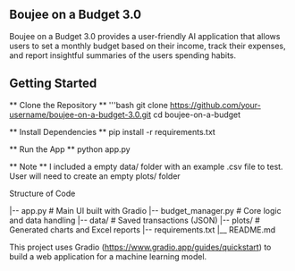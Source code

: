 ## Boujee on a Budget 3.0
Boujee on a Budget 3.0 provides a user-friendly AI application that allows users to set a monthly budget based on their income, track their expenses, and report insightful summaries of the users spending habits. 


## Getting Started 

** Clone the Repository ** 
'''bash
git clone https://github.com/your-username/boujee-on-a-budget-3.0.git
cd boujee-on-a-budget

** Install Dependencies ** 
pip install -r requirements.txt

** Run the App ** 
python app.py

** Note **
I included a empty data/ folder with an example .csv file to test. User will need to create an empty plots/ folder

Structure of Code

|-- app.py                  # Main UI built with Gradio
|-- budget_manager.py       # Core logic and data handling
|-- data/                   # Saved transactions (JSON)
|-- plots/                  # Generated charts and Excel reports
|-- requirements.txt
|__ README.md

This project uses Gradio (https://www.gradio.app/guides/quickstart) to build a web application for a machine learning model. 




